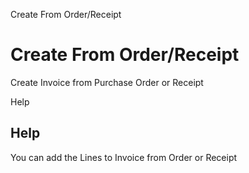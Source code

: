 
Create From Order/Receipt
# Create From Order/Receipt


Create Invoice from Purchase Order or Receipt

Help
## Help

You can add the Lines to Invoice from Order or Receipt
